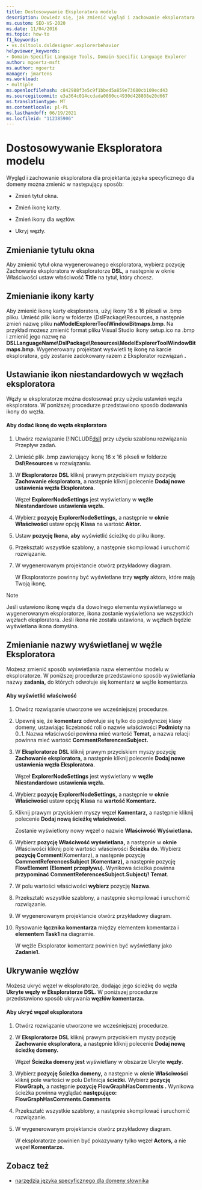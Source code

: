 ```yaml
---
title: Dostosowywanie Eksploratora modelu
description: Dowiedz się, jak zmienić wygląd i zachowanie eksploratora dla projektanta języka specyficznego dla domeny.
ms.custom: SEO-VS-2020
ms.date: 11/04/2016
ms.topic: how-to
f1_keywords:
- vs.dsltools.dsldesigner.explorerbehavior
helpviewer_keywords:
- Domain-Specific Language Tools, Domain-Specific Language Explorer
author: mgoertz-msft
ms.author: mgoertz
manager: jmartens
ms.workload:
- multiple
ms.openlocfilehash: c842988f3e5c9f1bbed5a859e73680cb109ecd43
ms.sourcegitcommit: e3a364c014ccdada0860cc4930d428808e20d667
ms.translationtype: MT
ms.contentlocale: pl-PL
ms.lasthandoff: 06/19/2021
ms.locfileid: "112385906"
---
```

# <a name="customizing-the-model-explorer"></a>Dostosowywanie Eksploratora modelu
Wygląd i zachowanie eksploratora dla projektanta języka specyficznego dla domeny można zmienić w następujący sposób:

- Zmień tytuł okna.

- Zmień ikonę karty.

- Zmień ikony dla węzłów.

- Ukryj węzły.

## <a name="changing-the-window-title"></a>Zmienianie tytułu okna
 Aby zmienić tytuł okna wygenerowanego eksploratora, wybierz pozycję Zachowanie eksploratora  w eksploratorze **DSL,** a następnie w oknie Właściwości ustaw właściwość **Title** na tytuł, który chcesz. 

## <a name="changing-the-tab-icon"></a>Zmienianie ikony karty
 Aby zmienić ikonę karty eksploratora, użyj ikony 16 x 16 pikseli w .bmp pliku. Umieść plik ikony w folderze \DslPackage\Resources\, a następnie zmień nazwę pliku **naModelExplorerToolWindowBitmaps.bmp**. Na przykład możesz zmienić format pliku Visual Studio ikony setup.ico na .bmp i zmienić jego nazwę na **DSLLanguageName\DslPackage\Resources\ModelExplorerToolWindowBitmaps.bmp**. Wygenerowany projektant wyświetli tę ikonę na karcie eksploratora, gdy zostanie zadokowany razem z Eksplorator rozwiązań **.**

## <a name="setting-custom-icons-on-explorer-nodes"></a>Ustawianie ikon niestandardowych w węzłach eksploratora
 Węzły w eksploratorze można dostosować przy użyciu ustawień węzła eksploratora. W poniższej procedurze przedstawiono sposób dodawania ikony do węzła.

#### <a name="to-add-an-icon-to-an-explorer-node"></a>Aby dodać ikonę do węzła eksploratora

1. Utwórz rozwiązanie [!INCLUDE[dsl](../modeling/includes/dsl_md.md)] przy użyciu szablonu rozwiązania Przepływ zadań.

2. Umieść plik .bmp zawierający ikonę 16 x 16 pikseli w folderze **Dsl\Resources** w rozwiązaniu.

3. W **Eksploratorze DSL** kliknij prawym przyciskiem myszy pozycję **Zachowanie eksploratora,** a następnie kliknij polecenie **Dodaj nowe ustawienia węzła Eksploratora.**

    Węzeł **ExplorerNodeSettings** jest wyświetlany w **węźle Niestandardowe ustawienia węzła.**

4. Wybierz **pozycję ExplorerNodeSettings,** a następnie w **oknie Właściwości** ustaw opcję **Klasa** na wartość **Aktor.**

5. Ustaw **pozycję Ikona, aby** wyświetlić ścieżkę do pliku ikony.

6. Przekształć wszystkie szablony, a następnie skompilować i uruchomić rozwiązanie.

7. W wygenerowanym projektancie otwórz przykładowy diagram.

    W Eksploratorze powinny być wyświetlane trzy **węzły** aktora, które mają Twoją ikonę.

> [!NOTE]
> Jeśli ustawiono ikonę węzła dla dowolnego elementu wyświetlanego w wygenerowanym eksploratorze, ikona zostanie wyświetlona we wszystkich węzłach eksploratora. Jeśli ikona nie została ustawiona, w węzłach będzie wyświetlana ikona domyślna.

## <a name="changing-the-name-displayed-on-an-explorer-node"></a>Zmienianie nazwy wyświetlanej w węźle Eksploratora
 Możesz zmienić sposób wyświetlania nazw elementów modelu w eksploratorze. W poniższej procedurze przedstawiono sposób wyświetlania nazwy **zadania,** do których odwołuje się komentarz **w** węźle komentarza.

#### <a name="to-display-a-property"></a>Aby wyświetlić właściwość

1. Otwórz rozwiązanie utworzone we wcześniejszej procedurze.

2. Upewnij się, że **komentarz** odwołuje się tylko do pojedynczej klasy domeny, ustawiając liczebność roli o nazwie właściwości **Podmioty** na 0..1. Nazwa właściwości powinna mieć wartość **Temat,** a nazwa relacji powinna mieć wartość **CommentReferencesSubject.**

3. W **Eksploratorze DSL** kliknij prawym przyciskiem myszy pozycję **Zachowanie eksploratora,** a następnie kliknij polecenie **Dodaj nowe ustawienia węzła Eksploratora.**

     Węzeł **ExplorerNodeSettings** jest wyświetlany w **węźle Niestandardowe ustawienia węzła.**

4. Wybierz **pozycję ExplorerNodeSettings,** a następnie w **oknie Właściwości** ustaw opcję **Klasa** na **wartość Komentarz.**

5. Kliknij prawym przyciskiem myszy węzeł **Komentarz,** a następnie kliknij polecenie **Dodaj nową ścieżkę właściwości**.

     Zostanie wyświetlony nowy węzeł o nazwie **Właściwość Wyświetlana.**

6. Wybierz **pozycję Właściwość wyświetlana,** a następnie w **oknie** Właściwości kliknij pole wartości właściwości **Ścieżka do**. Wybierz **pozycję Comment**(Komentarz), a następnie pozycję **CommentReferencesSubject (Komentarz),** a następnie pozycję **FlowElement (Element przepływu).** Wynikowa ścieżka powinna **przypominać CommentReferencesSubject.Subject/! Temat**.

7. W polu wartości właściwości **wybierz** pozycję **Nazwa**.

8. Przekształć wszystkie szablony, a następnie skompilować i uruchomić rozwiązanie.

9. W wygenerowanym projektancie otwórz przykładowy diagram.

10. Rysowanie **łącznika komentarza** między elementem komentarza i **elementem Task1** na diagramie.

     W węźle Eksplorator komentarz powinien być wyświetlany jako **Zadanie1.**

## <a name="hiding-nodes"></a>Ukrywanie węzłów
 Możesz ukryć węzeł w eksploratorze, dodając jego ścieżkę do węzła **Ukryte węzły** **w Eksploratorze DSL.** W poniższej procedurze przedstawiono sposób ukrywania **węzłów komentarza.**

#### <a name="to-hide-an-explorer-node"></a>Aby ukryć węzeł eksploratora

1. Otwórz rozwiązanie utworzone we wcześniejszej procedurze.

2. W **Eksploratorze DSL** kliknij prawym przyciskiem myszy pozycję **Zachowanie eksploratora,** a następnie kliknij polecenie **Dodaj nową ścieżkę domeny.**

     Węzeł **Ścieżka domeny jest** wyświetlany w obszarze Ukryte **węzły**.

3. Wybierz **pozycję Ścieżka domeny,** a następnie w **oknie Właściwości** kliknij pole wartości w polu Definicja **ścieżki.** Wybierz **pozycję FlowGraph,** a następnie **pozycję FlowGraphHasComments .** Wynikowa ścieżka powinna wyglądać **następująco: FlowGraphHasComments.Comments**

4. Przekształć wszystkie szablony, a następnie skompilować i uruchomić rozwiązanie.

5. W wygenerowanym projektancie otwórz przykładowy diagram.

     W eksploratorze powinien być pokazywany tylko węzeł **Actors,** a nie węzeł **Komentarze.**

## <a name="see-also"></a>Zobacz też

- [narzędzia języka specyficznego dla domeny słownika](/previous-versions/bb126564(v=vs.100))